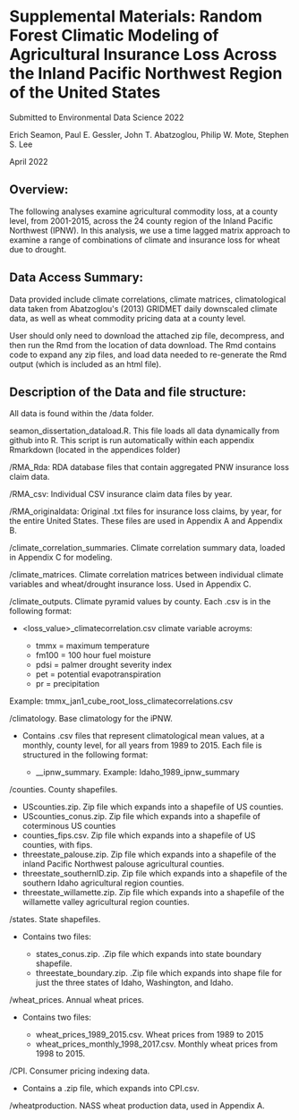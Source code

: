 # Supplemental Materials: Random Forest Climatic Modeling of Agricultural Insurance Loss Across the Inland Pacific Northwest Region of the United States

Submitted to Environmental Data Science 2022

Erich Seamon, Paul E. Gessler, John T. Abatzoglou, Philip W. Mote, Stephen S. Lee

April 2022

## Overview:

The following analyses examine agricultural commodity loss, at a county level, from 2001-2015, across the 24 county region of the Inland Pacific Northwest (IPNW). In this analysis, we use a time lagged matrix approach to examine a range of combinations of climate and insurance loss for wheat due to drought.

## Data Access Summary:

Data provided include climate correlations, climate matrices, climatological data taken from Abatzoglou's (2013) GRIDMET daily downscaled climate data, as well as wheat commodity pricing data at a county level.

User should only need to download the attached zip file, decompress, and then run the Rmd from the location of data download.  The Rmd contains code to expand any zip files, and load data needed to re-generate the Rmd output (which is included as an html file).

## Description of the Data and file structure:

All data is found within the /data folder. 

seamon_dissertation_dataload.R. This file loads all data dynamically from github into R. This script is run automatically within each appendix Rmarkdown (located in the appendices folder)

/RMA_Rda: RDA database files that contain aggregated PNW insurance loss claim data.

/RMA_csv: Individual CSV insurance claim data files by year.

/RMA_originaldata: Original .txt files for insurance loss claims, by year, for the entire United States. These files are used in Appendix A and Appendix B.

/climate_correlation_summaries. Climate correlation summary data, loaded in Appendix C for modeling.

/climate_matrices. Climate correlation matrices between individual climate variables and wheat/drought insurance loss. Used in Appendix C.

/climate_outputs. Climate pyramid values by county.  Each .csv is in the following format:

 - <climate variable>_<month><months preceding>_<loss_value>_climatecorrelation.csv
 climate variable acroyms:
   - tmmx = maximum temperature
   - fm100 = 100 hour fuel moisture
   - pdsi = palmer drought severity index
   - pet = potential evapotranspiration
   - pr = precipitation
  
 Example: tmmx_jan1_cube_root_loss_climatecorrelations.csv
  
/climatology. Base climatology for the iPNW.

- Contains .csv files that represent climatological mean values, at a monthly, county level, for all years from 1989 to 2015.  Each file is structured in the following format:

  - <state>_<year>_ipnw_summary.  Example: Idaho_1989_ipnw_summary

/counties. County shapefiles.

- UScounties.zip. Zip file which expands into a shapefile of US counties.
- UScounties_conus.zip. Zip file which expands into a shapefile of coterminous US counties 
- counties_fips.csv.  Zip file which expands into a shapefile of US counties, with fips.
- threestate_palouse.zip.  Zip file which expands into a shapefile of the inland Pacific Northwest palouse agricultural counties.
- threestate_southernID.zip.  Zip file which expands into a shapefile of the southern Idaho agricultural region counties.
- threestate_willamette.zip.  Zip file which expands into a shapefile of the willamette valley agricultural region counties.

/states. State shapefiles.

- Contains two files:
  
  - states_conus.zip.  .Zip file which expands into state boundary shapefile.
  - threestate_boundary.zip. .Zip file which expands into shape file for just the three states of Idaho, Washington, and Idaho.

/wheat_prices. Annual wheat prices.

- Contains two files:
  
  - wheat_prices_1989_2015.csv.  Wheat prices from 1989 to 2015
  - wheat_prices_monthly_1998_2017.csv.  Monthly wheat prices from 1998 to 2015.

/CPI. Consumer pricing indexing data.  

- Contains a .zip file, which expands into CPI.csv.

/wheatproduction. NASS wheat production data, used in Appendix A.

